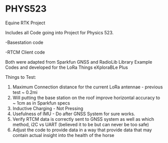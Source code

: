 # PHYS523
Equine RTK Project

Includes all Code going into Project for Physics 523.

-Basestation code

-RTCM Client code

Both were adapted from Sparkfun GNSS and RadioLib Library Example Codes and developed for the LoRa Things eXploraBLe Plus

Things to Test:

1. Maximum Connection distance for the current LoRa antennae - previous test ~ 0.2mi
2. Will putting the base station on the roof improve horizontal accuracy to ~ 1cm as in Sparkfun specs
3. Inductive Charging - Not Pressing
4. Usefulness of IMU - Do after GNSS System for sure works.
5. Verify RTCM data is correctly sent to GNSS system as well as which method, i2C vs UART (believed it to be but can never be too safe)
6. Adjust the code to provide data in a way that provide data that may contain actual insight into the health of the horse
